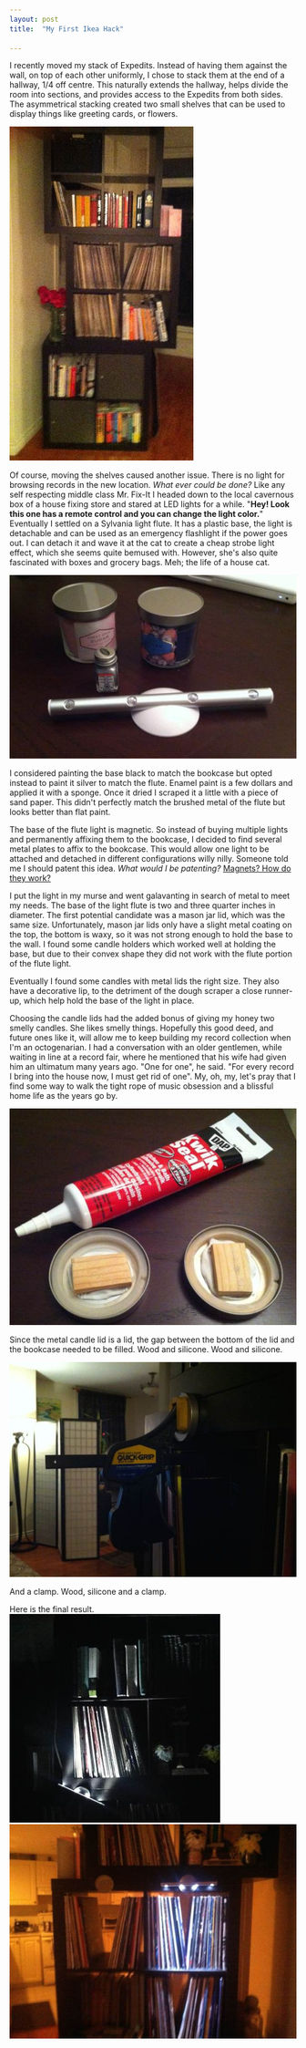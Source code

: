```yaml
---
layout: post
title:  "My First Ikea Hack"

---
```


I recently moved my stack of Expedits.  Instead of having them against the wall, on top of each other uniformly, I chose to stack them at the end of a hallway, 1/4 off centre.  This naturally extends the hallway, helps divide the room into sections, and provides access to the Expedits from both sides.   The asymmetrical stacking created two small shelves that can be used to display things like greeting cards, or flowers.


<img src="/images/ikeahack/asymetrical_expedit.jpg" />

Of course, moving the shelves caused another issue. There is no light for browsing records in the new location.  _What ever could be done?_ Like any self respecting middle class Mr. Fix-It I headed down to the local cavernous box of a house fixing store and stared at LED lights for a while. "**Hey! Look this one has a remote control and you can change the light color.**" Eventually I settled on a Sylvania light flute.  It has a plastic base, the light is detachable and can be used as an emergency flashlight if the power goes out. I can detach it and wave it at the cat to create a cheap strobe light effect, which she seems quite bemused  with. However, she's also quite fascinated with boxes and grocery bags.  Meh; the life of a house cat.

<img src="/images/ikeahack/light_candle_paint.jpg" />

I considered painting the base black to match the bookcase but opted instead to paint it silver to match the flute.  Enamel paint is a few dollars and applied it with a sponge.  Once it dried I scraped it a little with a piece of sand paper. This didn't perfectly match the brushed metal of the flute but looks better than flat paint.

The base of the flute light is magnetic.  So instead of buying multiple lights and permanently affixing them to the bookcase, I decided to find several metal plates to affix to the bookcase. This would allow one light to be attached and detached in different configurations willy nilly.  Someone told me I should patent this idea.  _What would I be patenting?_  [Magnets? How do they work?][magnets]

I put the light in my murse and went galavanting in search of metal to meet my needs.  The base of the light flute is two and three quarter inches in diameter.  The first potential candidate was a mason jar lid, which was the same size.  Unfortunately, mason jar lids only have a slight metal coating on the top, the bottom is waxy, so it was not strong enough to hold the base to the wall.  I found some candle holders which worked well at holding the base, but due to their convex shape they did not work with the flute portion of the flute light.

Eventually I found some candles with metal lids the right size.  They also have a decorative lip, to the detriment of the dough scraper a close runner-up, which help hold the base of the light in place. 

Choosing the candle lids had the added bonus of giving my honey two smelly candles.  She likes smelly things.  Hopefully this good deed, and future ones like it, will allow me to keep building my record collection when I'm an octogenarian. I had a conversation with an older gentlemen, while waiting in line at a record fair, where he mentioned that his wife had given him an ultimatum many years ago.  "One for one", he said.  "For every record I bring into the house now, I must get rid of one". My, oh, my, let's pray that I find some way to walk the tight rope of music obsession and a blissful home life as the years go by.

<img src="/images/ikeahack/caulking.jpg" />

Since the metal candle lid is a lid, the gap between the bottom of the lid and the bookcase needed to be filled.  Wood and silicone. Wood and silicone.

<img src="/images/ikeahack/clamping.jpg" />

And a clamp.  Wood, silicone and a clamp.

Here is the final result.
<img src="/images/ikeahack/final%20product.jpg" />
<img src="/images/ikeahack/two%20positions.jpg" />

[magnets]: http://knowyourmeme.com/memes/fucking-magnets-how-do-they-work
